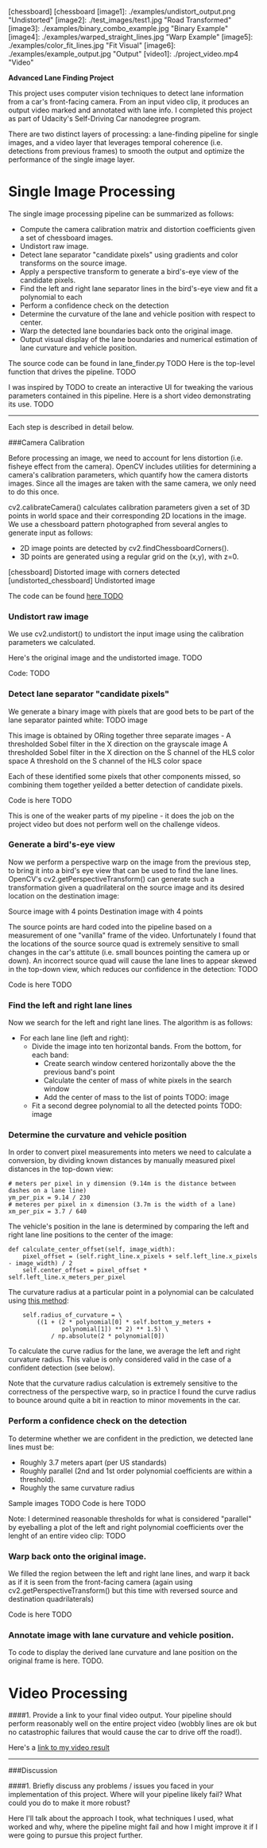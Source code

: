 
[//]: # (Image References)

[chessboard]
[chessboard
[image1]: ./examples/undistort_output.png "Undistorted"
[image2]: ./test_images/test1.jpg "Road Transformed"
[image3]: ./examples/binary_combo_example.jpg "Binary Example"
[image4]: ./examples/warped_straight_lines.jpg "Warp Example"
[image5]: ./examples/color_fit_lines.jpg "Fit Visual"
[image6]: ./examples/example_output.jpg "Output"
[video1]: ./project_video.mp4 "Video"

**Advanced Lane Finding Project**

This project uses computer vision techniques to detect lane information from a car's front-facing camera. From an input video clip, it produces an output video marked and annotated with lane info. I completed this project as part of Udacity's Self-Driving Car nanodegree program.

There are two distinct layers of processing: a lane-finding pipeline for single images, and a video layer that leverages temporal coherence (i.e. detections from previous frames) to smooth the output and optimize the performance of the single image layer. 

# Single Image Processing

The single image processing pipeline can be summarized as follows:

* Compute the camera calibration matrix and distortion coefficients given a set of chessboard images.
* Undistort raw image.
* Detect lane separator "candidate pixels" using gradients and color transforms on the source image.
* Apply a perspective transform to generate a bird's-eye view of the candidate pixels.
* Find the left and right lane separator lines in the bird's-eye view and fit a polynomial to each
* Perform a confidence check on the detection
* Determine the curvature of the lane and vehicle position with respect to center.
* Warp the detected lane boundaries back onto the original image.
* Output visual display of the lane boundaries and numerical estimation of lane curvature and vehicle position.

The source code can be found in lane_finder.py TODO
Here is the top-level function that drives the pipeline. TODO

I was inspired by TODO to create an interactive UI for tweaking the various parameters contained in this pipeline. Here is a short video demonstrating its use. TODO

---
Each step is described in detail below.

###Camera Calibration

Before processing an image, we need to account for lens distortion (i.e. fisheye effect from the camera). OpenCV includes utilities for determining a camera's calibration parameters, which quantify how the camera distorts images. Since all the images are taken with the same camera, we only need to do this once.

cv2.calibrateCamera() calculates calibration parameters given a set of 3D points in world space and their corresponding 2D locations in the image. We use a chessboard pattern photographed from several angles to generate input as follows:
* 2D image points are detected by cv2.findChessboardCorners().
* 3D points are generated using a regular grid on the (x,y), with z=0.

[chessboard] Distorted image with corners detected
[undistorted_chessboard] Undistorted image

The code can be found [here TODO](.)

### Undistort raw image
We use cv2.undistort() to undistort the input image using the calibration parameters we calculated.

Here's the original image and the undistorted image. TODO

Code: TODO

### Detect lane separator "candidate pixels"
We generate a binary image with pixels that are good bets to be part of the lane separator painted white: TODO image

This image is obtained by ORing together three separate images - 
A thresholded Sobel filter in the X direction on the grayscale image
A thresholded Sobel filter in the X direction on the S channel of the HLS color space
A threshold on the S channel of the HLS color space

Each of these identified some pixels that other components missed, so combining them together yeilded a better detection of candidate pixels. 

Code is here TODO

This is one of the weaker parts of my pipeline - it does the job on the project video but does not perform well on the challenge videos.

### Generate a bird's-eye view

Now we perform a perspective warp on the image from the previous step, to bring it into a bird's eye view that can be used to find the lane lines. OpenCV's cv2.getPerspectiveTransform() can generate such a transformation given a quadrilateral on the source image and its desired location on the destination image:

Source image with 4 points
Destination image with 4 points

The source points are hard coded into the pipeline based on a measurement of one "vanilla" frame of the video. Unfortunately I found that the locations of the source source quad is extremely sensitive to small changes in the car's attitute (i.e. small bounces pointing the camera up or down). An incorrect source quad will cause the lane lines to appear skewed in the top-down view, which reduces our confidence in the detection: TODO

Code is here TODO

### Find the left and right lane lines

Now we search for the left and right lane lines. The algorithm is as follows:
* For each lane line (left and right):
  * Divide the image into ten horizontal bands. From the bottom, for each band:
    * Create search window centered horizontally above the the previous band's point
    * Calculate the center of mass of white pixels in the search window
    * Add the center of mass to the list of points
  TODO: image
  * Fit a second degree polynomial to all the detected points
  TODO: image

### Determine the curvature and vehicle position
In order to convert pixel measurements into meters we need to calculate a conversion, by dividing known distances by manually measured pixel distances in the top-down view:

    # meters per pixel in y dimension (9.14m is the distance between dashes on a lane line)
    ym_per_pix = 9.14 / 230 
    # meteres per pixel in x dimension (3.7m is the width of a lane)
    xm_per_pix = 3.7 / 640  

The vehicle's position in the lane is determined by comparing the left and right lane line positions to the center of the image:

    def calculate_center_offset(self, image_width):
        pixel_offset = (self.right_line.x_pixels + self.left_line.x_pixels - image_width) / 2
        self.center_offset = pixel_offset * self.left_line.x_meters_per_pixel
        
The curvature radius at a particular point in a polynomial can be calculated using [this method](http://www.intmath.com/applications-differentiation/8-radius-curvature.php):

        self.radius_of_curvature = \
            ((1 + (2 * polynomial[0] * self.bottom_y_meters +
                   polynomial[1]) ** 2) ** 1.5) \
                / np.absolute(2 * polynomial[0])
        
To calculate the curve radius for the lane, we average the left and right curvature radius. This value is only considered valid in the case of a confident detection (see below).

Note that the curvature radius calculation is extremely sensitive to the correctness of the perspective warp, so in practice I found the curve radius to bounce around quite a bit in reaction to minor movements in the car.

### Perform a confidence check on the detection
To determine whether we are confident in the prediction, we detected lane lines must be:
* Roughly 3.7 meters apart (per US standards)
* Roughly parallel (2nd and 1st order polynomial coefficients are within a threshold). 
* Roughly the same curvature radius 

Sample images TODO
Code is here TODO

Note: I determined reasonable thresholds for what is considered "parallel" by eyeballing a plot of the left and right polynomial coefficients over the lenght of an entire video clip: TODO

### Warp back onto the original image.
We filled the region between the left and right lane lines, and warp it back as if it is seen from the front-facing camera (again using cv2.getPerspectiveTransform() but this time with reversed source and destination quadrilaterals)

Code is here TODO

### Annotate image with lane curvature and vehicle position.
To code to display the derived lane curvature and lane position on the original frame is here. TODO.


# Video Processing

####1. Provide a link to your final video output.  Your pipeline should perform reasonably well on the entire project video (wobbly lines are ok but no catastrophic failures that would cause the car to drive off the road!).

Here's a [link to my video result](./project_video.mp4)

---

###Discussion

####1. Briefly discuss any problems / issues you faced in your implementation of this project.  Where will your pipeline likely fail?  What could you do to make it more robust?

Here I'll talk about the approach I took, what techniques I used, what worked and why, where the pipeline might fail and how I might improve it if I were going to pursue this project further.  

